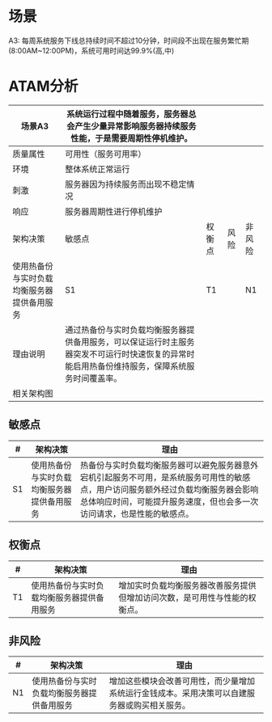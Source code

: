 # 场景

A3:  每周系统服务下线总持续时间不超过10分钟，时间段不出现在服务繁忙期(8:00AM~12:00PM)，系统可用时间达99.9%(高,中)

# ATAM分析

| 场景A3                                     | 系统运行过程中随着服务，服务器总会产生少量异常影响服务器持续服务性能，于是需要周期性停机维护。 |        |      |        |
| ------------------------------------------ | ------------------------------------------------------------ | ------ | ---- | ------ |
| 质量属性                                   | 可用性（服务可用率）                                         |        |      |        |
| 环境                                       | 整体系统正常运行                                             |        |      |        |
| 刺激                                       | 服务器因为持续服务而出现不稳定情况                           |        |      |        |
| 响应                                       | 服务器周期性进行停机维护                                     |        |      |        |
| 架构决策                                   | 敏感点                                                       | 权衡点 | 风险 | 非风险 |
| 使用热备份与实时负载均衡服务器提供备用服务 | S1                                                           | T1     |      | N1     |
| 理由说明                                   | 通过热备份与实时负载均衡服务器提供备用服务，可以保证运行时主服务器突发不可运行时快速恢复的异常时能启用热备份维持服务，保障系统服务时间覆盖率。 |        |      |        |
| 相关架构图                                 |                                                              |        |      |        |

## 敏感点

| #    | 架构决策                                   | 理由                                                         |
| ---- | ------------------------------------------ | ------------------------------------------------------------ |
| S1   | 使用热备份与实时负载均衡服务器提供备用服务 | 热备份与实时负载均衡服务器可以避免服务器意外宕机引起服务不可用，是系统服务可用性的敏感点，用户访问服务额外经过负载均衡服务器会影响总体响应时间，可能提升服务速度，但也会多一次访问请求，也是性能的敏感点。 |

## 权衡点

| #    | 架构决策                                   | 理由                                                         |
| ---- | ------------------------------------------ | ------------------------------------------------------------ |
| T1   | 使用热备份与实时负载均衡服务器提供备用服务 | 增加实时负载均衡服务器改善服务提供但增加访问次数，是可用性与性能的权衡点。 |


## 非风险

| #    | 架构决策                                   | 理由                                                         |
| ---- | ------------------------------------------ | ------------------------------------------------------------ |
| N1   | 使用热备份与实时负载均衡服务器提供备用服务 | 增加这些模块会改善可用性，而少量增加系统运行金钱成本。采用决策可以自建服务器或购买相关服务。 |

